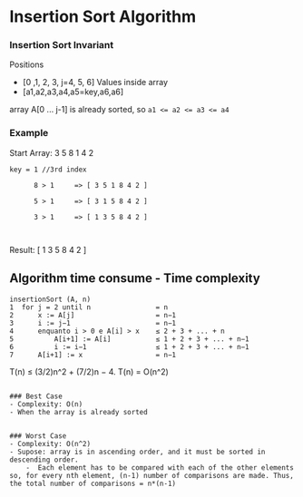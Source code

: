 # Insertion Sort Algorithm

### Insertion Sort Invariant
Positions 
- [0 ,1, 2, 3, j=4, 5, 6]
Values inside array
- [a1,a2,a3,a4,a5=key,a6,a6]

array A[0 ... j-1] is already sorted, so `a1 <= a2 <= a3 <= a4 `

### Example

Start Array: 3 5 8 1 4  2

```
key = 1 //3rd index

      8 > 1     => [ 3 5 1 8 4 2 ]  

      5 > 1     => [ 3 1 5 8 4 2 ]

      3 > 1     => [ 1 3 5 8 4 2 ]

      
```
Result: [ 1 3 5 8 4 2 ]

## Algorithm time consume - Time complexity

```
insertionSort (A, n)		 
1  for j = 2 until n                = n
2      x := A[j]		            = n−1
3      i := j−1		                = n−1
4      enquanto i > 0 e A[i] > x	≤ 2 + 3 + ... + n
5          A[i+1] := A[i]		    ≤ 1 + 2 + 3 + ... + n−1
6          i := i−1		            ≤ 1 + 2 + 3 + ... + n−1
7      A[i+1] := x		            = n−1
```

T(n) ≤ (3/2)n^2 + (7/2)n − 4.
T(n) = O(n^2)

```

### Best Case 
- Complexity: O(n)
- When the array is already sorted


### Worst Case 
- Complexity: O(n^2)
- Supose: array is in ascending order, and it must be sorted in descending order.
    -  Each element has to be compared with each of the other elements so, for every nth element, (n-1) number of comparisons are made. Thus, the total number of comparisons = n*(n-1)
